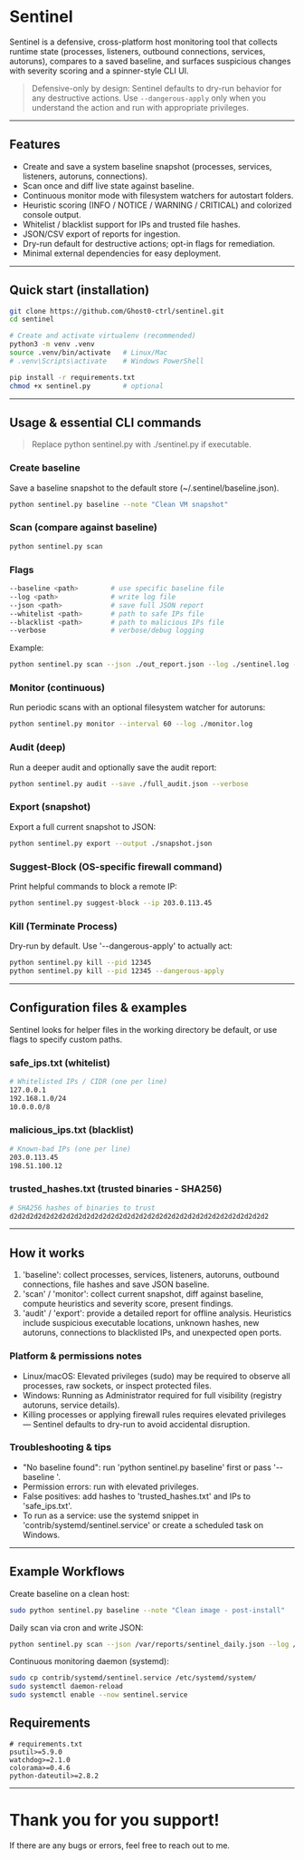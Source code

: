 # Sentinel
Sentinel is a defensive, cross-platform host monitoring tool that collects runtime state (processes, listeners, outbound connections, services, autoruns), compares to a saved baseline, and surfaces suspicious changes with severity scoring and a spinner-style CLI UI.

> Defensive-only by design: Sentinel defaults to dry-run behavior for any destructive actions. Use `--dangerous-apply` only when you understand the action and run with appropriate privileges.
---
## Features
- Create and save a system baseline snapshot (processes, services, listeners, autoruns, connections).
- Scan once and diff live state against baseline.
- Continuous monitor mode with filesystem watchers for autostart folders.
- Heuristic scoring (INFO / NOTICE / WARNING / CRITICAL) and colorized console output.
- Whitelist / blacklist support for IPs and trusted file hashes.
- JSON/CSV export of reports for ingestion.
- Dry-run default for destructive actions; opt-in flags for remediation.
- Minimal external dependencies for easy deployment.

---

## Quick start (installation)

```bash
git clone https://github.com/Ghost0-ctrl/sentinel.git
cd sentinel

# Create and activate virtualenv (recommended)
python3 -m venv .venv
source .venv/bin/activate   # Linux/Mac
# .venv\Scripts\activate    # Windows PowerShell

pip install -r requirements.txt
chmod +x sentinel.py        # optional
```
---

## Usage & essential CLI commands
> Replace python sentinel.py with ./sentinel.py if executable.
### Create baseline
Save a baseline snapshot to the default store (~/.sentinel/baseline.json).
```bash
python sentinel.py baseline --note "Clean VM snapshot"
```
### Scan (compare against baseline)
```bash
python sentinel.py scan
```
### Flags
```bash
--baseline <path>        # use specific baseline file
--log <path>             # write log file
--json <path>            # save full JSON report
--whitelist <path>       # path to safe IPs file
--blacklist <path>       # path to malicious IPs file
--verbose                # verbose/debug logging
```
Example:
```bash
python sentinel.py scan --json ./out_report.json --log ./sentinel.log --whitelist safe_ips.txt
```

### Monitor (continuous)
Run periodic scans with an optional filesystem watcher for autoruns:
```bash
python sentinel.py monitor --interval 60 --log ./monitor.log
```

### Audit (deep)
Run a deeper audit and optionally save the audit report:
```bash
python sentinel.py audit --save ./full_audit.json --verbose
```

### Export (snapshot)
Export a full current snapshot to JSON:
```bash
python sentinel.py export --output ./snapshot.json
```

### Suggest-Block (OS-specific firewall command)
Print helpful commands to block a remote IP:
```bash
python sentinel.py suggest-block --ip 203.0.113.45
```

### Kill (Terminate Process)
Dry-run by default. Use '--dangerous-apply' to actually act:
```bash
python sentinel.py kill --pid 12345
python sentinel.py kill --pid 12345 --dangerous-apply
```
---

## Configuration files & examples
Sentinel looks for helper files in the working directory be default, or use flags to specify custom paths.

### safe_ips.txt (whitelist)
```bash
# Whitelisted IPs / CIDR (one per line)
127.0.0.1
192.168.1.0/24
10.0.0.0/8
```

### malicious_ips.txt (blacklist)
```bash
# Known-bad IPs (one per line)
203.0.113.45
198.51.100.12
```

### trusted_hashes.txt (trusted binaries - SHA256)
```bash
# SHA256 hashes of binaries to trust
d2d2d2d2d2d2d2d2d2d2d2d2d2d2d2d2d2d2d2d2d2d2d2d2d2d2d2d2d2d2d2d2
```
---

## How it works 
1. 'baseline': collect processes, services, listeners, autoruns, outbound connections, file hashes and save JSON baseline.
2. 'scan' / 'monitor': collect current snapshot, diff against baseline, compute heuristics and severity score, present findings.
3. 'audit' / 'export': provide a detailed report for offline analysis.
Heuristics include suspicious executable locations, unknown hashes, new autoruns, connections to blacklisted IPs, and unexpected open ports.

### Platform & permissions notes
- Linux/macOS: Elevated privileges (sudo) may be required to observe all processes, raw sockets, or inspect protected files.
- Windows: Running as Administrator required for full visibility (registry autoruns, service details).
- Killing processes or applying firewall rules requires elevated privileges — Sentinel defaults to dry-run to avoid accidental disruption.

### Troubleshooting & tips
- "No baseline found": run 'python sentinel.py baseline' first or pass '--baseline <path>'.
- Permission errors: run with elevated privileges.
- False positives: add hashes to 'trusted_hashes.txt' and IPs to 'safe_ips.txt'.
- To run as a service: use the systemd snippet in 'contrib/systemd/sentinel.service' or create a scheduled task on Windows.
---

## Example Workflows
Create baseline on a clean host:
```bash
sudo python sentinel.py baseline --note "Clean image - post-install"
```
Daily scan via cron and write JSON:
```bash
python sentinel.py scan --json /var/reports/sentinel_daily.json --log /var/log/sentinel_scan.log
```
Continuous monitoring daemon (systemd):
```bash
sudo cp contrib/systemd/sentinel.service /etc/systemd/system/
sudo systemctl daemon-reload
sudo systemctl enable --now sentinel.service
```

## Requirements
```text
# requirements.txt
psutil>=5.9.0
watchdog>=2.1.0
colorama>=0.4.6
python-dateutil>=2.8.2
```
---

# Thank you for you support!
If there are any bugs or errors, feel free to reach out to me.


